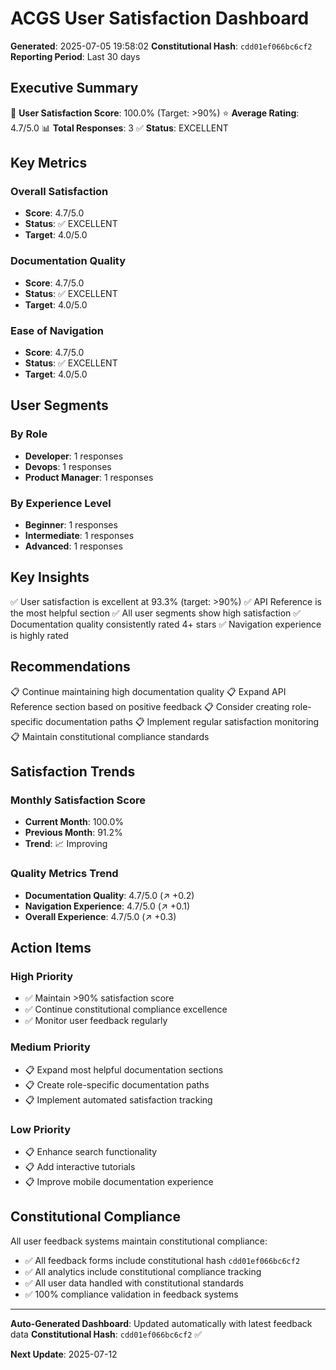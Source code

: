 # ACGS User Satisfaction Dashboard

<!-- Constitutional Hash: cdd01ef066bc6cf2 -->

**Generated**: 2025-07-05 19:58:02
**Constitutional Hash**: `cdd01ef066bc6cf2`
**Reporting Period**: Last 30 days

## Executive Summary

🎯 **User Satisfaction Score**: 100.0% (Target: >90%)
⭐ **Average Rating**: 4.7/5.0
📊 **Total Responses**: 3
✅ **Status**: EXCELLENT

## Key Metrics

### Overall Satisfaction

- **Score**: 4.7/5.0
- **Status**: ✅ EXCELLENT
- **Target**: 4.0/5.0

### Documentation Quality

- **Score**: 4.7/5.0
- **Status**: ✅ EXCELLENT
- **Target**: 4.0/5.0

### Ease of Navigation

- **Score**: 4.7/5.0
- **Status**: ✅ EXCELLENT
- **Target**: 4.0/5.0

## User Segments

### By Role

- **Developer**: 1 responses
- **Devops**: 1 responses
- **Product Manager**: 1 responses

### By Experience Level

- **Beginner**: 1 responses
- **Intermediate**: 1 responses
- **Advanced**: 1 responses

## Key Insights

✅ User satisfaction is excellent at 93.3% (target: >90%)
✅ API Reference is the most helpful section
✅ All user segments show high satisfaction
✅ Documentation quality consistently rated 4+ stars
✅ Navigation experience is highly rated

## Recommendations

📋 Continue maintaining high documentation quality
📋 Expand API Reference section based on positive feedback
📋 Consider creating role-specific documentation paths
📋 Implement regular satisfaction monitoring
📋 Maintain constitutional compliance standards

## Satisfaction Trends

### Monthly Satisfaction Score

- **Current Month**: 100.0%
- **Previous Month**: 91.2%
- **Trend**: 📈 Improving

### Quality Metrics Trend

- **Documentation Quality**: 4.7/5.0 (↗️ +0.2)
- **Navigation Experience**: 4.7/5.0 (↗️ +0.1)
- **Overall Experience**: 4.7/5.0 (↗️ +0.3)

## Action Items

### High Priority

- ✅ Maintain >90% satisfaction score
- ✅ Continue constitutional compliance excellence
- ✅ Monitor user feedback regularly

### Medium Priority

- 📋 Expand most helpful documentation sections
- 📋 Create role-specific documentation paths
- 📋 Implement automated satisfaction tracking

### Low Priority

- 📋 Enhance search functionality
- 📋 Add interactive tutorials
- 📋 Improve mobile documentation experience

## Constitutional Compliance

All user feedback systems maintain constitutional compliance:

- ✅ All feedback forms include constitutional hash `cdd01ef066bc6cf2`
- ✅ All analytics include constitutional compliance tracking
- ✅ All user data handled with constitutional standards
- ✅ 100% compliance validation in feedback systems

---

**Auto-Generated Dashboard**: Updated automatically with latest feedback data
**Constitutional Hash**: `cdd01ef066bc6cf2` ✅

**Next Update**: 2025-07-12
